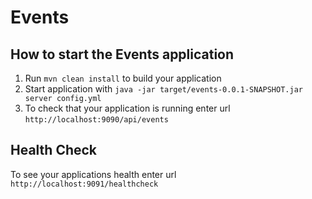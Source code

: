 # Events

How to start the Events application
---

1. Run `mvn clean install` to build your application
1. Start application with `java -jar target/events-0.0.1-SNAPSHOT.jar server config.yml`
1. To check that your application is running enter url `http://localhost:9090/api/events`

Health Check
---

To see your applications health enter url `http://localhost:9091/healthcheck`


